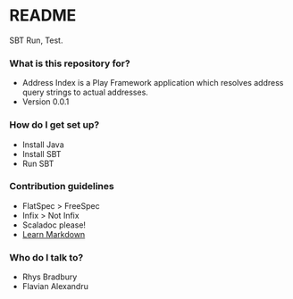 # README #

SBT Run, Test.

### What is this repository for? ###

* Address Index is a Play Framework application which resolves address query strings to actual addresses.
* Version 0.0.1

### How do I get set up? ###

* Install Java
* Install SBT
* Run SBT

### Contribution guidelines ###

* FlatSpec > FreeSpec
* Infix > Not Infix
* Scaladoc please!
* [Learn Markdown](https://bitbucket.org/tutorials/markdowndemo)

### Who do I talk to? ###

* Rhys Bradbury
* Flavian Alexandru